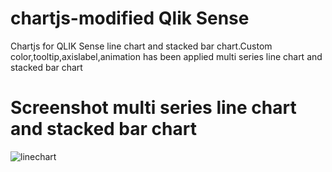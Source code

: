 # chartjs-modified Qlik Sense
Chartjs for QLIK Sense line chart and stacked bar chart.Custom color,tooltip,axislabel,animation has been applied multi series line chart and stacked bar chart

# Screenshot multi series line chart and stacked bar chart
![linechart](https://user-images.githubusercontent.com/8441473/55382311-fc439200-5542-11e9-8613-a3d05eb77cc2.PNG)
